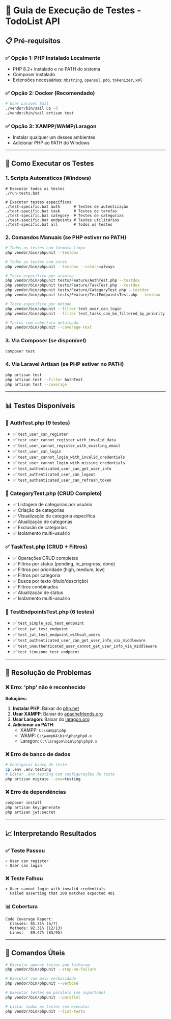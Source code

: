 # 🧪 Guia de Execução de Testes - TodoList API

## 📋 **Pré-requisitos**

### ✅ **Opção 1: PHP Instalado Localmente**
- PHP 8.2+ instalado e no PATH do sistema
- Composer instalado
- Extensões necessárias: `mbstring`, `openssl`, `pdo`, `tokenizer`, `xml`

### ✅ **Opção 2: Docker (Recomendado)**
```bash
# Usar Laravel Sail
./vendor/bin/sail up -d
./vendor/bin/sail artisan test
```

### ✅ **Opção 3: XAMPP/WAMP/Laragon**
- Instalar qualquer um desses ambientes
- Adicionar PHP ao PATH do Windows

---

## 🚀 **Como Executar os Testes**

### **1. Scripts Automáticos (Windows)**
```batch
# Executar todos os testes
./run-tests.bat

# Executar testes específicos
./test-specific.bat auth      # Testes de autenticação
./test-specific.bat task      # Testes de tarefas  
./test-specific.bat category  # Testes de categorias
./test-specific.bat endpoints # Testes utilitários
./test-specific.bat all       # Todos os testes
```

### **2. Comandos Manuais (se PHP estiver no PATH)**
```bash
# Todos os testes com formato limpo
php vendor/bin/phpunit --testdox

# Todos os testes com cores
php vendor/bin/phpunit --testdox --colors=always

# Teste específico por arquivo
php vendor/bin/phpunit tests/Feature/AuthTest.php --testdox
php vendor/bin/phpunit tests/Feature/TaskTest.php --testdox
php vendor/bin/phpunit tests/Feature/CategoryTest.php --testdox
php vendor/bin/phpunit tests/Feature/TestEndpointsTest.php --testdox

# Teste específico por método
php vendor/bin/phpunit --filter test_user_can_login
php vendor/bin/phpunit --filter test_tasks_can_be_filtered_by_priority

# Testes com cobertura detalhada
php vendor/bin/phpunit --coverage-text
```

### **3. Via Composer (se disponível)**
```bash
composer test
```

### **4. Via Laravel Artisan (se PHP estiver no PATH)**
```bash
php artisan test
php artisan test --filter AuthTest
php artisan test --coverage
```

---

## 📊 **Testes Disponíveis**

### 🔐 **AuthTest.php** (9 testes)
- ✅ `test_user_can_register`
- ✅ `test_user_cannot_register_with_invalid_data`
- ✅ `test_user_cannot_register_with_existing_email`
- ✅ `test_user_can_login`
- ✅ `test_user_cannot_login_with_invalid_credentials`
- ✅ `test_user_cannot_login_with_missing_credentials`
- ✅ `test_authenticated_user_can_get_user_info`
- ✅ `test_authenticated_user_can_logout`
- ✅ `test_authenticated_user_can_refresh_token`

### 📂 **CategoryTest.php** (CRUD Completo)
- ✅ Listagem de categorias por usuário
- ✅ Criação de categorias
- ✅ Visualização de categoria específica
- ✅ Atualização de categorias
- ✅ Exclusão de categorias
- ✅ Isolamento multi-usuário

### ✅ **TaskTest.php** (CRUD + Filtros)
- ✅ Operações CRUD completas
- ✅ Filtros por status (pending, in_progress, done)
- ✅ Filtros por prioridade (high, medium, low)
- ✅ Filtros por categoria
- ✅ Busca por texto (título/descrição)
- ✅ Filtros combinados
- ✅ Atualização de status
- ✅ Isolamento multi-usuário

### 🧪 **TestEndpointsTest.php** (6 testes)
- ✅ `test_simple_api_test_endpoint`
- ✅ `test_jwt_test_endpoint`
- ✅ `test_jwt_test_endpoint_without_users`
- ✅ `test_authenticated_user_can_get_user_info_via_middleware`
- ✅ `test_unauthenticated_user_cannot_get_user_info_via_middleware`
- ✅ `test_timezone_test_endpoint`

---

## 🔧 **Resolução de Problemas**

### ❌ **Erro: 'php' não é reconhecido**
**Soluções:**
1. **Instalar PHP**: Baixar do [php.net](https://www.php.net/downloads)
2. **Usar XAMPP**: Baixar do [apachefriends.org](https://www.apachefriends.org)
3. **Usar Laragon**: Baixar do [laragon.org](https://laragon.org)
4. **Adicionar ao PATH**: 
   - XAMPP: `C:\xampp\php`
   - WAMP: `C:\wamp64\bin\php\php8.x`
   - Laragon: `C:\laragon\bin\php\php8.x`

### ❌ **Erro de banco de dados**
```bash
# Configurar banco de teste
cp .env .env.testing
# Editar .env.testing com configurações de teste
php artisan migrate --env=testing
```

### ❌ **Erro de dependências**
```bash
composer install
php artisan key:generate
php artisan jwt:secret
```

---

## 📈 **Interpretando Resultados**

### ✅ **Teste Passou**
```
✓ User can register
✓ User can login
```

### ❌ **Teste Falhou**
```
✗ User cannot login with invalid credentials
  Failed asserting that 200 matches expected 401
```

### 📊 **Cobertura**
```
Code Coverage Report:
  Classes: 85.71% (6/7)
  Methods: 92.31% (12/13)
  Lines:   89.47% (85/95)
```

---

## 🎯 **Comandos Úteis**

```bash
# Executar apenas testes que falharam
php vendor/bin/phpunit --stop-on-failure

# Executar com mais verbosidade
php vendor/bin/phpunit --verbose

# Executar testes em paralelo (se suportado)
php vendor/bin/phpunit --parallel

# Listar todos os testes sem executar
php vendor/bin/phpunit --list-tests
```
